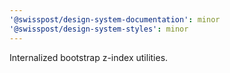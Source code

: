 ```yaml
---
'@swisspost/design-system-documentation': minor
'@swisspost/design-system-styles': minor
---
```


Internalized bootstrap z-index utilities.
